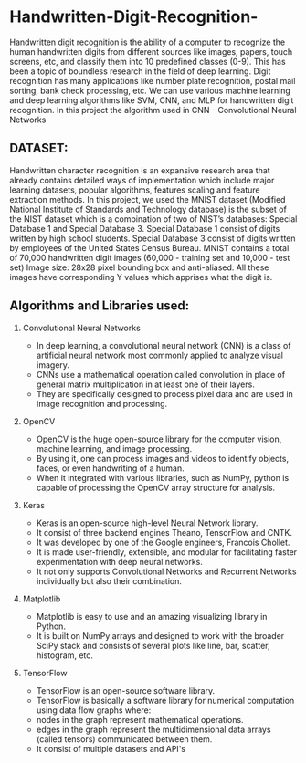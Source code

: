 # Handwritten-Digit-Recognition-
Handwritten digit recognition is the ability of a computer to recognize the human handwritten digits from different sources like images, papers, touch screens, etc, and classify them into 10 predefined classes (0-9). 
This has been a topic of boundless research in the field of deep learning.
Digit recognition has many applications like number plate recognition, postal mail sorting, bank check processing, etc. 
We can use various machine learning and deep learning algorithms like SVM, CNN, and MLP for handwritten digit recognition.
In this project the algorithm used in CNN - Convolutional Neural Networks

## DATASET:
Handwritten character recognition is an expansive research area that already contains detailed ways of implementation which include major learning datasets, popular algorithms, features scaling and feature extraction methods. 
In this project, we used the MNIST dataset (Modified National Institute of Standards and Technology database) is the subset of the NIST dataset which is a combination of two of NIST’s databases: Special Database 1 and Special Database 3. 
Special Database 1 consist of digits written by high school students.
Special Database 3 consist of digits written by employees of the United States Census Bureau.
MNIST contains a total of 70,000 handwritten digit images (60,000 - training set and 10,000 - test set) 
Image size: 28x28 pixel bounding box and anti-aliased. All these images have corresponding Y values which apprises what the digit is.

## Algorithms and Libraries used:
1. Convolutional Neural Networks
   - In deep learning, a convolutional neural network (CNN) is a class of artificial neural         network most commonly applied to analyze visual imagery.
   - CNNs use a mathematical operation called convolution in place of general matrix                 multiplication in at least one of their layers.
   - They are specifically designed to process pixel data and are used in image recognition and       processing. 

2. OpenCV
   - OpenCV is the huge open-source library for the computer vision, machine learning, and           image processing.
   - By using it, one can process images and videos to identify objects, faces, or even              handwriting of a human.
   - When it integrated with various libraries, such as NumPy, python is capable of processing       the OpenCV array structure for analysis. 

3. Keras
   - Keras is an open-source high-level Neural Network library.
   - It consist of three backend engines Theano, TensorFlow and CNTK.
   - It was developed by one of the Google engineers, Francois Chollet.
   - It is made user-friendly, extensible, and modular for facilitating faster experimentation       with deep neural networks.
   - It not only supports Convolutional Networks and Recurrent Networks individually but also         their combination.

4. Matplotlib
   - Matplotlib is easy to use and an amazing visualizing library in Python.
   - It is built on   NumPy arrays and designed to work with the broader SciPy stack and             consists of several plots like line, bar, scatter, histogram, etc.

5. TensorFlow
   - TensorFlow is an open-source software library.
   - TensorFlow is basically a software library for numerical computation using data flow             graphs where:
   - nodes in the graph represent mathematical operations.
   - edges in the graph represent the multidimensional data arrays (called tensors) 
      communicated between them.
   - It consist of multiple datasets and API's



